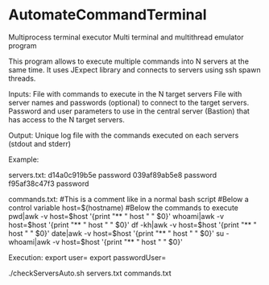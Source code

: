# AutomateCommandTerminal
Multiprocess terminal executor
Multi terminal and multithread emulator program

This program allows to execute multiple commands into N servers at the same time. It uses JExpect library and connects to servers using ssh spawn threads.

Inputs:
File with commands to execute in the N target servers
File with server names and passwords (optional) to connect to the target servers.
Password and user parameters to use in the central server (Bastion) that has access to the N target servers.

Output:
Unique log file with the commands executed on each servers (stdout and stderr)

Example:

servers.txt:
d14a0c919b5e password
039af89ab5e8 password
f95af38c47f3 password

commands.txt:
#This is a comment like in a normal bash script
#Below a control variable
host=$(hostname)
#Below the commands to execute
pwd|awk -v host=$host '{print "** " host " " $0}'
whoami|awk -v host=$host '{print "** " host " " $0}'
df -kh|awk -v host=$host '{print "** " host " " $0}'
date|awk -v host=$host '{print "** " host " " $0}'
su -
whoami|awk -v host=$host '{print "** " host " " $0}'

Execution:
export user=<user>
export passwordUser=<password>

./checkServersAuto.sh servers.txt commands.txt
